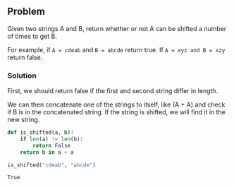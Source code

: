 ## Problem
Given two strings A and B, return whether or not A can be shifted a number of times to get B.

For example, if `A = cdeab` and `B = abcde` return true. If `A = xyz and B = xzy` return false.  

### Solution
First, we should return false if the first and second string differ in length.

We can then concatenate one of the strings to itself, like (A + A) and check if B is in the concatenated string.
If the string is shifted, we will find it in the new string.


```python
def is_shifted(a, b):
    if len(a) != len(b):
        return False
    return b in a + a
```


```python
is_shifted("cdeab", "abcde")
```




    True




```python

```
